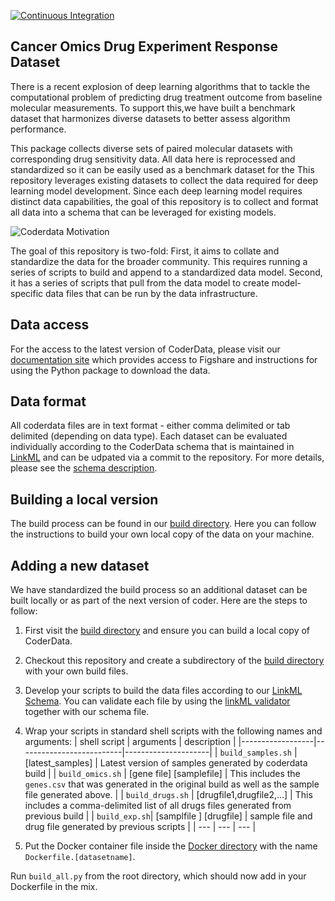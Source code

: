 [![Continuous Integration](https://github.com/PNNL-CompBio/coderdata/actions/workflows/main.yml/badge.svg?branch=builder_branch_JJ&event=push)](https://github.com/PNNL-CompBio/coderdata/actions/workflows/main.yml)

## Cancer Omics Drug Experiment Response Dataset 

There is a recent explosion of deep learning algorithms that to tackle the computational problem of predicting drug treatment outcome from baseline molecular measurements. To support this,we have built a benchmark dataset that harmonizes diverse datasets to better assess algorithm performance.

This package collects diverse sets of paired molecular datasets with corresponding drug sensitivity data. All data here is reprocessed and standardized so it can be easily used as a benchmark dataset for the 
This repository leverages existing datasets to collect the data
required for deep learning model development. Since each deep learning model
requires distinct data capabilities, the goal of this repository is to
collect and format all data into a schema that can be leveraged for
existing models.

![Coderdata Motivation](coderdata_overview.jpg?raw=true "Motivation behind
coderdata develompent")


The goal of this repository is two-fold: First, it aims to collate and
standardize the data for the broader community. This requires
running a series of scripts to build and append to a standardized data
model. Second, it has a series of scripts that pull from the data
model to create model-specific data files that can be run by the data
infrastructure. 

## Data access
For the access to the latest version of CoderData, please visit our
[documentation site]() which provides access to Figshare and
instructions for using the Python package to download the data.

## Data format
All coderdata files are in text format - either comma delimited or tab
delimited (depending on data type). Each dataset can be evaluated
individually according to the CoderData schema that is maintained in [LinkML](schema/coderdata.yaml)
and can be udpated via a commit to the repository. For more details,
please see the [schema description](schema/README.md).

## Building a local version

The build process can be found in our [build
directory](build/README.md). Here you can follow the instructions to
build your own local copy of the data on your machine. 

## Adding a new dataset

We have standardized the build process so an additional dataset can be
built locally or as part of the next version of coder. Here are the
steps to follow:

1. First visit the [build
directory](build/README.md) and ensure you can build a local copy of
CoderData. 

2. Checkout this repository and  create a subdirectory of the
[build directory](build) with your own build files. 

3. Develop your scripts to build the data files according to our
[LinkML Schema](schema/coderdata.yaml]). You can validate each file by
using the [linkML
validator](https://linkml.io/linkml/data/validating-data) together
with our schema file.

4. Wrap your scripts in standard shell scripts with the following names
and arguments:
| shell script     | arguments                | description         |
|------------------|--------------------------|---------------------|
| `build_samples.sh` | [latest_samples] | Latest version of samples generated by coderdata build |
| `build_omics.sh` | [gene file] [samplefile] | This includes the `genes.csv` that was generated in the original build as well as the sample file generated above. |
| `build_drugs.sh` | [drugfile1,drugfile2,...]       | This includes a comma-delimited list of all drugs files generated from previous build  |
| `build_exp.sh`| [samplfile ] [drugfile] | sample file and drug file generated by previous scripts |
| --- | --- | --- |

5. Put the Docker container file inside the [Docker
directory](./build/docker) with the name
`Dockerfile.[datasetname]`. 

Run `build_all.py` from the root directory, which should now add in
your Dockerfile in the mix.
